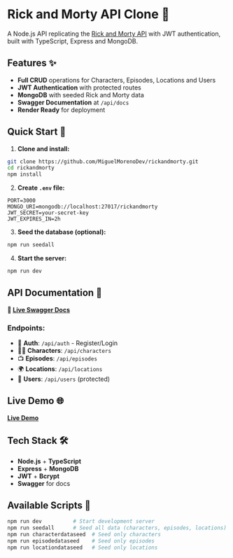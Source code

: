# Rick and Morty API Clone 🚀

A Node.js API replicating the [Rick and Morty API](https://rickandmortyapi.com) with JWT authentication, built with TypeScript, Express and MongoDB.

## Features ✨

- **Full CRUD** operations for Characters, Episodes, Locations and Users
- **JWT Authentication** with protected routes
- **MongoDB** with seeded Rick and Morty data
- **Swagger Documentation** at `/api/docs`
- **Render Ready** for deployment

## Quick Start 🚀

1. **Clone and install:**
```bash
git clone https://github.com/MiguelMorenoDev/rickandmorty.git
cd rickandmorty
npm install
```

2. **Create `.env` file:**
```env
PORT=3000
MONGO_URI=mongodb://localhost:27017/rickandmorty
JWT_SECRET=your-secret-key
JWT_EXPIRES_IN=2h
```

3. **Seed the database (optional):**
```bash
npm run seedall
```

4. **Start the server:**
```bash
npm run dev
```

## API Documentation 📖

**🔗 [Live Swagger Docs](http://localhost:3000/api/api-docs)**

### Endpoints:
- 👥 **Auth**: `/api/auth` - Register/Login
- 👨‍🚀 **Characters**: `/api/characters`
- 📺 **Episodes**: `/api/episodes`
- 🌍 **Locations**: `/api/locations`
- 👤 **Users**: `/api/users` (protected)

## Live Demo 🌐

**[Live Demo](https://rickandmorty-w440.onrender.com)**

## Tech Stack 🛠️

- **Node.js** + **TypeScript**
- **Express** + **MongoDB** 
- **JWT** + **Bcrypt**
- **Swagger** for docs

## Available Scripts 📜

```bash
npm run dev          # Start development server
npm run seedall      # Seed all data (characters, episodes, locations)
npm run characterdataseed  # Seed only characters
npm run episodedataseed    # Seed only episodes  
npm run locationdataseed   # Seed only locations
```
